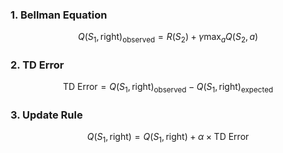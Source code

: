 
### 1. Bellman Equation

$$
Q(S_1, \text{right})_{\text{observed}} = R(S_2) + \gamma \max_{a} Q(S_2, a)
$$

### 2. TD Error

$$
\text{TD Error} = Q(S_1, \text{right})_{\text{observed}} - Q(S_1, \text{right})_{\text{expected}}
$$

### 3. Update Rule

$$
Q(S_1, \text{right}) = Q(S_1, \text{right}) + \alpha \times \text{TD Error}
$$

